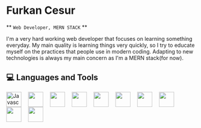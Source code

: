 # Furkan Cesur

** `Web Developer, MERN STACK` **

I'm a very hard working web developer that focuses on learning something everyday. My main quality is learning things very quickly, so I try to educate myself on the practices that people use in modern coding. Adapting to new technologies is always my main concern as I'm a MERN stack(for now).

## 💻 Languages and Tools
<img align="left" alt="Javascript" width="40px" style="padding-right:15px;" src="https://cdn.jsdelivr.net/gh/devicons/devicon/icons/javascript/javascript-original.svg"/>
<img align="left" alt="" width="40px" style="padding-right:15px;" src="https://cdn.jsdelivr.net/gh/devicons/devicon/icons/react/react-original-wordmark.svg"/>
<img align="left" alt="" width="40px" style="padding-right:15px;" src="https://cdn.jsdelivr.net/gh/devicons/devicon/icons/html5/html5-original.svg"/>
<img align="left" alt="" width="40px" style="padding-right:15px;" src="https://cdn.jsdelivr.net/gh/devicons/devicon/icons/css3/css3-original.svg"/>
<img align="left" alt="" width="40px" style="padding-right:15px;" src="https://cdn.jsdelivr.net/gh/devicons/devicon/icons/bootstrap/bootstrap-original.svg"/>
<img align="left" alt="" width="40px" style="padding-right:15px;" src="https://cdn.jsdelivr.net/gh/devicons/devicon/icons/git/git-original.svg"/>
<img align="left" alt="" width="40px" style="padding-right:15px;" src="https://cdn.jsdelivr.net/gh/devicons/devicon/icons/nodejs/nodejs-original-wordmark.svg"/>
<img align="left" alt="" width="40px" style="padding-right:15px;" src="https://cdn.jsdelivr.net/gh/devicons/devicon/icons/express/express-original-wordmark.svg"/>
<img align="left" alt="" width="40px" style="padding-right:15px;" src="https://cdn.jsdelivr.net/gh/devicons/devicon/icons/mongodb/mongodb-plain-wordmark.svg"/>
<img align="left" alt="" width="40px" style="padding-right:15px;" src="https://cdn.jsdelivr.net/gh/devicons/devicon/icons/postgresql/postgresql-original-wordmark.svg"/>
          

